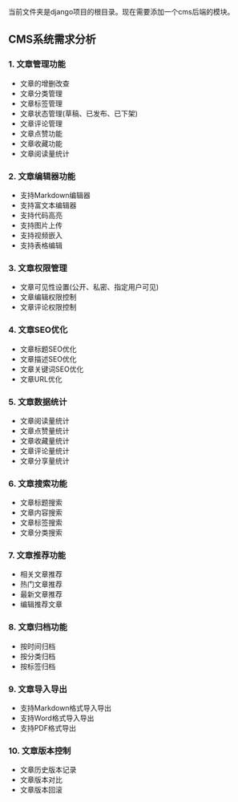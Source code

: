 当前文件夹是django项目的根目录。现在需要添加一个cms后端的模块。

## CMS系统需求分析

### 1. 文章管理功能
- 文章的增删改查
- 文章分类管理
- 文章标签管理
- 文章状态管理(草稿、已发布、已下架)
- 文章评论管理
- 文章点赞功能
- 文章收藏功能
- 文章阅读量统计

### 2. 文章编辑器功能
- 支持Markdown编辑器
- 支持富文本编辑器
- 支持代码高亮
- 支持图片上传
- 支持视频嵌入
- 支持表格编辑

### 3. 文章权限管理
- 文章可见性设置(公开、私密、指定用户可见)
- 文章编辑权限控制
- 文章评论权限控制

### 4. 文章SEO优化
- 文章标题SEO优化
- 文章描述SEO优化
- 文章关键词SEO优化
- 文章URL优化

### 5. 文章数据统计
- 文章阅读量统计
- 文章点赞量统计
- 文章收藏量统计
- 文章评论量统计
- 文章分享量统计

### 6. 文章搜索功能
- 文章标题搜索
- 文章内容搜索
- 文章标签搜索
- 文章分类搜索

### 7. 文章推荐功能
- 相关文章推荐
- 热门文章推荐
- 最新文章推荐
- 编辑推荐文章

### 8. 文章归档功能
- 按时间归档
- 按分类归档
- 按标签归档

### 9. 文章导入导出
- 支持Markdown格式导入导出
- 支持Word格式导入导出
- 支持PDF格式导出

### 10. 文章版本控制
- 文章历史版本记录
- 文章版本对比
- 文章版本回滚